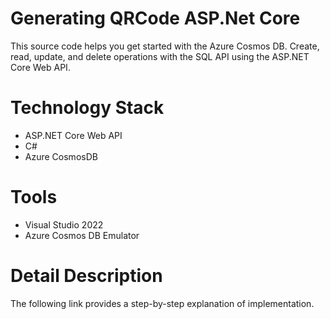 # Generating QRCode ASP.Net Core
This source code helps you get started with the Azure Cosmos DB. Create, read, update, and delete operations with the SQL API using the ASP.NET Core Web API.

# Technology Stack
- ASP.NET Core Web API
- C#
- Azure CosmosDB
# Tools
- Visual Studio 2022
- Azure Cosmos DB Emulator

# Detail Description

The following link provides a step-by-step explanation of implementation.


